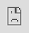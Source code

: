 ```yaml
---
layout: post
date:   2025-05-10
image: "/conflict_urbanism_sp2025/images/Freeman_Mal_Pietsch/post-title-card.png"
title:  "Legal Aid Society: Red Hook"
author: "Erin Emily Freeman, Nyadeng Mal, Soenke Pietsch"
---
```

<br> 
<img src="/conflict_urbanism_sp2025/images/Freeman_Mal_Pietsch/post-title-card.png" type="image/png">
<br> 

#### 00. INTRODUCTION  

When our team was first presented with the case brief for our Legal Aid Society client, we were introduced to a teen like many others. We were introduced to their day-to-day life, and their love of sports, someone who would do anything to stay on their team, even commuting long distances to do so. Despite their efforts, they lived within systems that wanted to enclose them and relegate them to the margins. They were exposed to daily systemic injustices, but through careful examination, we saw how systemic failures within the Department of Education, particularly regarding their IEP (Individualized Education Program), would play a crucial role in shaping the trajectory of their athletic and academic career. An IEP is a legally binding document guaranteeing educational accommodations for students with disabilities, defined by the NYC DOE as “a written statement of our plan to provide your child with a Free and Appropriate Public Education (FAPE) in their Least Restrictive Environment (LRE)." The neglect of this student’s IEP surprised us as it functioned as an instrument of spatial injustice. Through geospatial analysis of this student's trajectory, we demonstrate how IEP non-compliance in New York City schools precipitates the removal of extracurricular supports, like football for our client, eliminating critical protective structures and channeling Black disabled students of color into policed geographies. This work is founded on critical race disability studies, Black urbanism, and carceral geographies.

#### 01. LEGAL AID SOCIETY PARTNERSHIP  

The [Legal Aid Society](https://legalaidnyc.org/) provides free legal representation to low-income New Yorkers on issues including criminal trials, parole revocation and appeals, juvenile justice, and child protection cases, and civil issues such as housing and immigration. The [Video Mitigation Unit](https://legalaidnyc.org/programs-projects-units/the-video-mitigation-project/) is an in-house unit of The Legal Aid Society and is among the first state public defender organizations to explore their clients’ lives through video to convey their character, aspirations, traumas, difficulties, and often, transformation. In certain cases, video can be more effective than traditional written requests, with extraordinary potential for low-income clients. Legal Aid has submitted 22 mitigation videos since September 2019. Of the cases decided, the unit’s work yielded reduced sentences, alternatives to incarceration, and elimination of bail conditions.

Our team worked with The Legal Aid Society to apply spatial analysis methods to their mitigation cases. While Legal Aid's attorneys documented clients' personal stories through interviews, we mapped the physical realities of their circumstances, revealing how policy failures create measurable spatial consequences. Using GIS tools and public data, grounded in critical race and disability theory, we developed time-space maps tracking their clients' daily routines before and after losing football eligibility, which may have been avoided through the proper execution of the students' school supportive services. Our visualizations also exposed resource gaps by correlating the proximity of the client's home with the locations of neighborhood program availability. Through weekly meetings with Legal Aid attorneys, their video mitigation staff, and student advocates, we connected spatial patterns to legal arguments. These collaborations transformed our maps into evidence of systemic failure, showing how institutional abandonment in education and public resources follows geographic pathways that predate courtroom appearances.

#### 02. THEORETICAL FRAMEWORK  

The marginalization of disabled students of color is not accidental but systemic—a convergence of ***spatial injustice***, ***bureaucratic exclusion***, and ***state abandonment***. These three frameworks help untangle this case:

*Spatial injustice as resource exclusion*: The uneven distribution of educational resources—from IEP supports to sports teams—follows racialized geographic lines. Schools in affluent, predominantly white neighborhoods hoard opportunities, while schools serving Black and Latinx students face chronic disinvestment (Lipsitz, 2007). The Public Schools Athletic League (PSAL) mirrors this pattern: its teams cluster in well-resourced districts, leaving students in areas like the Bronx and Central Brooklyn with fewer options (*Jimenez v. NYC DOE*, 2022).

*Bureaucratic violence in policy design*: Eligibility rules like the PSAL’s “5+1” academic requirement (*Public Schools Athletic League*, 2025) appear neutral but weaponize disability neglect. By failing to account for IEP accommodations (e.g., modified grading, extended time), these policies punish students for systemic failures. Annamma’s (2018) work shows how such bureaucracy reframes exclusion as “fairness,” masking the violence of arbitrary standards.

*Organized abandonment’s carceral logic*: When schools withhold IEP services or PSAL access, they don’t merely “fail” students—they actively funnel them toward punitive systems. Gilmore’s (2007) theory clarifies this: underfunded schools, exclusionary policies, and over-policed neighborhoods are interconnected strategies of racial capitalism (Riley et al., 2024). The result? Disabled students of color lose not just sports eligibility, but also pathways to safety and stability. Together, these lenses reveal how IEP gaps and PSAL disqualifications aren’t isolated issues, but deliberate outcomes of a system designed to marginalize.
  
#### 03. CONCERNS  

*The IEP as an Unimplemented Safeguard*: An IEP is a federal civil right under the Individuals with Disabilities Education Act (IDEA), mandating schools provide tailored supports to students with disabilities. Our client's IEP was established in middle school for mental health-related needs. No two IEPs are meant to be the same; each document is tailored to an individual student's needs. For example, a student with ADHD might require additional test time, permission to work in quiet environments for specific tasks, or modified assignments to help combat overstimulation, creating conditions where the student can complete work comfortably and have equal opportunities for success.

Systemic inequities in the school district create bureaucratic hurdles that prevent instructors from effectively implementing IEP supports. Many students, including our client, face additional challenges with how their IEP was managed. While research suggests proper IEP implementation could have helped maintain our client's sports participation, the reality is more complex. According to the NYC Department of Education's Annual Special Education Data Report (2019), improved IEP compliance (84.3% of students receiving recommended services in 2018-2019) correlates strongly with rising graduation rates and declining dropout rates. This suggests that when properly executed, IEPs can significantly impact student outcomes, making their inconsistent implementation particularly consequential. The following map (Figure 1) depicts the percentage of students in the 2023-2024 school year with an IEP distributed across the New York City school districts.  Our client’s school districts show high rates of students with IEPs compared to other school districts throughout the city. 

![Figure 1. Percentage of Students with an IEP in 2023-2024 (per New York City School District)](/conflict_urbanism_sp2025/images/Freeman_Mal_Pietsch/IEP-map.png)
*Figure 1. Percentage of Students with an IEP in 2023-2024 (per New York City School District)*

The following video compilation (Figure 2) depicts the stigmatization of IEPs.  Our client’s response to his IEP is representative of this stigmatization and its effect on students with an IEP.

*“I don’t like people really knowing I had an IEP, because they looked at it like, ‘oh, you’re dumb’”*

<video style="width:100%; height:auto" muted autoplay>
  <source src="/conflict_urbanism_sp2025/images/Freeman_Mal_Pietsch/IEP.mp4" type="video/mp4">
</video>
<figcaption class="caption"><em>Figure 2. Stigmatization of IEPs: TikTok Compilation</em></figcaption>  
<br>
*Mapping the Absence: When Football Became Compensatory Infrastructure*: The disappearance of our client's football participation exposed a dangerous paradox: while their IEP theoretically provided structure, it was the approximately hour-and-a-half commute to a school that showcased the client's commitment to what they loved most, football. The following daily commute comparison maps (Figure 3) depict the stark difference between when our client was commuting to school to play football versus when they were not.  

<video style="width:100%; height:auto" muted autoplay>
  <source src="/conflict_urbanism_sp2025/images/Freeman_Mal_Pietsch/daily-commute.mp4" type="video/mp4">
</video>
<figcaption class="caption"><em>Figure 3. Client’s Daily Commute</em></figcaption>
<br>
Spatial-temporal analysis reveals how this daily routine created external discipline that their school supports may have failed to match without a properly executed IEP. The following daily schedule comparison maps (Figure 4) quantify what was lost: 5.5 hours per day of structured time.

<video style="width:100%; height:auto" muted autoplay>
  <source src="/conflict_urbanism_sp2025/images/Freeman_Mal_Pietsch/daily-schedule.mp4" type="video/mp4">
</video>
<figcaption class="caption"><em>Figure 4. Client’s Daily Schedule</em></figcaption>
<br>
*Mapping the Absence: Community Resources*: The following opportunity maps (Figure 5) tell the rest of the story. In this recreational desert where YMCAs and Boys & Girls Clubs are conspicuously absent, football was not just a sport; it was critical infrastructure for youth in neglected areas attending overcrowded and underfunded schools. Using the toggle to swipe between the two maps reveals how what the city reports as "resources" for the  Carroll Gardens-Cobble Hill-Gowanus-Red Hook neighborhood is much different from what is  relevant and appropriate for those in a similar demographic of the client (NYC Department of Planning). While the left-hand side shows all categorized services reported by the city and facilities added by the researchers, the right-hand side trims this list of those locations that are not applicable to the client's given interests; examples to illustrate this filtration include the removal of senior centers, infant-feeding sites, ESOL classrooms & Spanish language centers, electrical-transformer stations, etc. Research confirms such programs compensate for systemic failures: the routines prevent delinquency, mentors replace missing guidance, and social bonds counteract isolation (Spruit et al., 2018; Goodman et al., 2021).  

<div class="iframe-column"><iframe src="https://soenke2003.github.io/Conflict-Urbanism/" style="position:absolute;top:0;left:0;width:100%;height:100%;" frameborder="0"></iframe></div> 
<figcaption class="caption"><em>Figure 5.  All City-Reported Resources (left) vis-a-vis Client's Relevant Opportunities (right) in Red Hook, Brooklyn, New York</em></figcaption>
<br> 
When the field lights went off on their athletic career, our client did not just lose a game, they lost the scaffolding holding their world together.   

#### 04. METHODOLOGY  

For our spatial analysis, we combined three evidence-based approaches. We start with an IEP distribution mapping, which visualizes neighborhood disparities in special education support and contextualized NYC DOE report linking IEP access to more favorable outcomes and vice versa. Second, a time-geography tracks our client’s daily commute from Red Hook Houses to two different high schools, using MTA transit logs to quantify how the school’s location and consequent commute and the client’s football schedule provided structure. Third, a time analysis tracks our client’s daily schedule to visualize the hour-by-hour difference in our client’s life when they were playing football and when they were not. Fourth, opportunity mapping documents infrastructure gaps through NYC Planning Department data, revealing the lack of health/human service facilities, among other central services, absent from the client's neighborhood; herein, we mark a sharp distinction to the official narrative that the city supports all residents of this area through relevant and applicable services. Taken together, these methods make visible how spatial inequities in education and recreation intersect at our client’s address.  

#### 05. IMPLICATIONS  

Our research generates several actionable insights across three professional domains. Our geonarratives convert transit logs and opportunity maps into forensic evidence for legal practitioners, documenting how spatial inequities manifest as institutional neglect in individual cases. For policy makers, we expose how IEP implementation gaps and PSAL eligibility rules collaborate to create what we can understand as *de facto* educational sacrifice zones, these are geographic areas where systemic abandonment becomes spatially predetermined. For urbanists, these findings demand trauma-informed design: the co-location of youth mental health services with high-need schools and athletic facilities within 15-minute neighborhoods of disinvested areas like Red Hook. By rendering these patterns visible, we redefine accommodations through a spatial justice lens, where every IEP provision and recreation center placement becomes both a legal obligation and an urban survival mechanism.

#### 05. REFERENCES  

Dancig-Rosenberg, Hadar and Dancig-Rosenberg, Hadar and Dixon, Peter, "JUSTICE OF OUR OWN" DEFINING SUCCESS AT THE RED HOOK COMMUNITY JUSTICE CENTER (April 01, 2025). Vanderbilt Law Review, volume 78, Bar Ilan University Faculty of Law Research Paper Forthcoming, Columbia Public Law Research Paper Forthcoming, Available at SSRN: https://ssrn.com/abstract=5202803 or http://dx.doi.org/10.2139/ssrn.5202803

Fünfgeld, Hartmut, Darryn McEvoy, and Karyn Bosomworth (2013). Resilience and Climate Change Adaptation: The Importance of Framing, Planning Practice & Research, 28:3, 280-293

Graham, Stephen, and Simon Marvin. Splintering Urbanism: Networked Infrastructures, Technological Mobilities and the Urban Condition. Psychology Press, 2001.

Kavanagh, Michael, "Public Housing in the New York City: The Case of the Red Hook Houses" (2013). African & African American Studies Senior Theses. 19. https://research.library.fordham.edu/aaas_senior/19

Lipsitz, George. 2007. “The Racialization of Space and the Spatialization of Race: Theorizing the Hidden Architecture of Landscape.” Landscape Journal 26 (1): 10–23. http://www.jstor.org/stable/43323751.

McMahon, K. “Broadband: Survey of Planners and Best Practices”. Practicing Planner. Vol. 11, No. 3 (2013)

New York City Department of Education. n.d. The IEP Process. NYC Schools. Accessed May 2025. https://www.schools.nyc.gov/learning/special-education/the-iep-process/the-iep.

New York City Department of Education. 2019. Annual Special Education Data Report: School Year 2018–2019. New York: NYC Department of Education. https://infohub.nyced.org/docs/default-source/default-document-library/annual-special-education-data-report-sy18-1960b79998ec27487584b9fedec3fac29c.pdf.

New York City Department of Planning, NYC Capital Planning Explorer, https://capitalplanning.nyc.gov/facilities.

Piggott, Charlotte L., Chris M. Spray, Claire Mason, and Daniel Rhind. 2024. “Using Sport and Physical Activity Interventions to Develop Life Skills and Reduce Delinquency in Youth: A Systematic Review.” International Review of Sport and Exercise Psychology. Advance online publication. https://doi.org/10.1080/1750984X.2024.2349994.

Raj, Chiraag S. 2022. “Rights to Nowhere: The IDEA’s Inadequacy in High-Poverty Schools.” Columbia Human Rights Law Review 53 (2): 409–440. https://scholarcommons.sc.edu/cgi/viewcontent.cgi?article=2463&context=law_facpub.

Riley, Trevon, Joseph P. Schleimer, and Julia L. Jahn. 2024. “Organized Abandonment under Racial Capitalism: Measuring Accountable Actors of Structural Racism for Public Health Research and Action.”

Shippen, Nicole, Samantha R. Horn, Patrick Triece, Andrea Chronis-Tuscano, and Maggie C. Meinzer. 2022. “Understanding ADHD in Black Adolescents in Urban Schools: A Qualitative Examination of Factors That Influence ADHD Presentation, Coping Strategies, and Access to Care.” Evidence-Based Practice in Child and Adolescent Mental Health 7 (2): 213–229. https://doi.org/10.1080/23794925.2021.2013140.

Torrens, Paul M. “Wi-Fi Geographies.” Annals of the Association of American Geographers 98.1 (2008): 59-84
